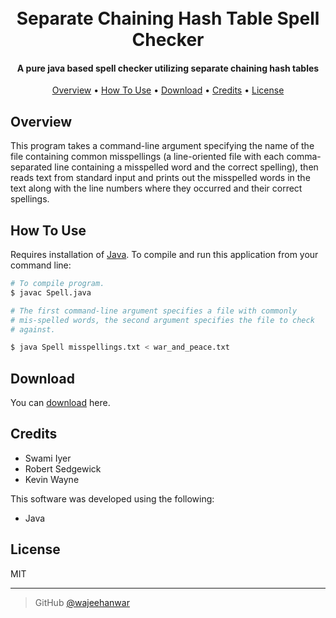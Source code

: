 <h1 align="center">
  <br>
  Separate Chaining Hash Table Spell Checker
  <br>
</h1>

<h4 align="center">A pure java based spell checker utilizing separate chaining hash tables</h4>

<p align="center">
<a href="#overview">Overview</a> •
  <a href="#how-to-use">How To Use</a> •
  <a href="#download">Download</a> •
  <a href="#credits">Credits</a> •
  <a href="#license">License</a>
</p>

## Overview

This program takes a command-line argument specifying the name of the file containing common misspellings (a line-oriented file with each comma-separated line containing a misspelled word and the correct spelling), then reads text from standard input and prints out the misspelled words in the text along with the line numbers where they occurred and their correct spellings.

## How To Use

Requires installation of [Java](https://java.com/en/download/help/download_options.xml). To compile and run this application from your command line:

```bash
# To compile program.
$ javac Spell.java
```

```bash
# The first command-line argument specifies a file with commonly
# mis-spelled words, the second argument specifies the file to check
# against.

$ java Spell misspellings.txt < war_and_peace.txt

```

## Download

You can [download](https://github.com//wajeehanwar/Separate-Chaining-Hash-Table-Spell-Checker) here.

## Credits

- Swami Iyer
- Robert Sedgewick
- Kevin Wayne

This software was developed using the following:

- Java

## License

MIT

---

> GitHub [@wajeehanwar](https://github.com/wajeehanwar)
